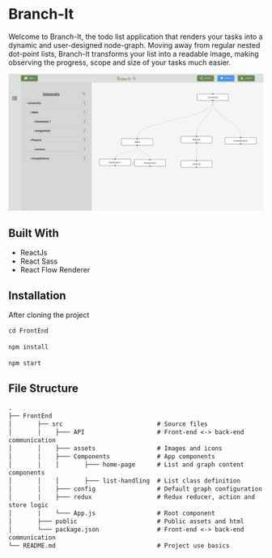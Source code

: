 # Branch-It

Welcome to Branch-It, the todo list application that renders your tasks into a dynamic and user-designed node-graph. Moving away from regular nested dot-point lists, Branch-It transforms your list into a readable image, making observing the progress, scope and size of your tasks much easier.

![branchItIntro](./Frontend/public/readmeImage.png)

## Built With

- ReactJs
- React Sass
- React Flow Renderer

## Installation

After cloning the project

```
cd FrontEnd

npm install

npm start

```

## File Structure

    .
    ├── FrontEnd
    │       ├── src                          # Source files
    │       │    ├─── API                    # Front-end <-> back-end communication
    │       │    ├─── assets                 # Images and icons
    │       │    ├─── Components             # App components
    │       │    │       ├─── home-page      # List and graph content components
    │       │    │       ├─── list-handling  # List class definition
    │       │    ├─── config                 # Default graph configuration
    │       |    ├─── redux                  # Redux reducer, action and store logic
    │       |    └─── App.js                 # Root component
    │       ├─── public                      # Public assets and html
    │       └─── package.json                # Front-end <-> back-end communication
    └── README.md                            # Project use basics
